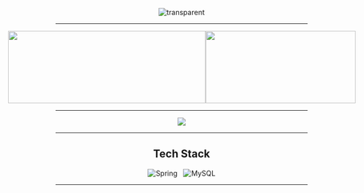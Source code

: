 <div align="center">
  
![transparent](https://capsule-render.vercel.app/api?type=transparent&fontColor=FFFFFF&text=LEE%20CHANG%20HWAN&height=150&fontSize=60&desc=SPACE&descAlignY=75&descAlign=60)

---

<div style="display: flex; justify-content: center; align-items: center;">
  <img src="https://github-readme-stats.vercel.app/api?username=leechanghwanspace" width="395" height="145">
  <img src="http://mazassumnida.wtf/api/v2/generate_badge?boj=spacecehh" width="300" height="145">
</div>

---
<img src="https://github-readme-stats.vercel.app/api/top-langs/?username=leechanghwanspace&layout=compact">

---

## Tech Stack

![Spring](https://skillicons.dev/icons?i=spring)&nbsp;&nbsp;&nbsp;![MySQL](https://skillicons.dev/icons?i=mysql)



---

</div>
